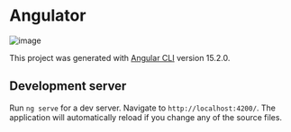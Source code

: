 # Angulator

![image](https://user-images.githubusercontent.com/30930688/222127648-984d2046-2293-40ad-8ea4-b7a9733b6b2e.png)


This project was generated with [Angular CLI](https://github.com/angular/angular-cli) version 15.2.0.

## Development server

Run `ng serve` for a dev server. Navigate to `http://localhost:4200/`. The application will automatically reload if you change any of the source files.

